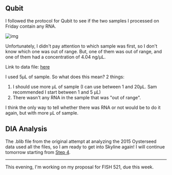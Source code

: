 ## Qubit

I followed the protocol for Qubit to see if the two samples I processed on Friday contain any RNA.

![img](http://owl.fish.washington.edu/scaphapoda/grace/Crab-project/Qubit-protocol-RNA.JPG)

Unfortunately, I didn't pay attention to which sample was first, so I don't know which one was out of range. But, one of them was out of range, and one of them had a concentration of 4.04 ng/µL. 

Link to data file: [here](http://owl.fish.washington.edu/scaphapoda/grace/Crab-project/QubitData_2018-02-20.csv)

I used 5µL of sample. So what does this mean?
2 things:
1. I should use more µL of sample (I can use between 1 and 20µL. Sam recommended I start between 1 and 5 µL)
2. There wasn't any RNA in the sample that was "out of range".

I think the only way to tell whether there was RNA or not would be to do it again, but with more µL of sample.

## DIA Analysis

The .blib file from the original attempt at analyzing the 2015 Oysterseed data used all the files, so I am ready to get into Skyline again! I will continue tomorrow starting from [Step 4](https://github.com/RobertsLab/resources/blob/master/protocols/DIA-data-Analyses.md#step-4-add-files-to-skyline). 

---
This evening, I'm working on my proposal for FISH 521, due this week. 
